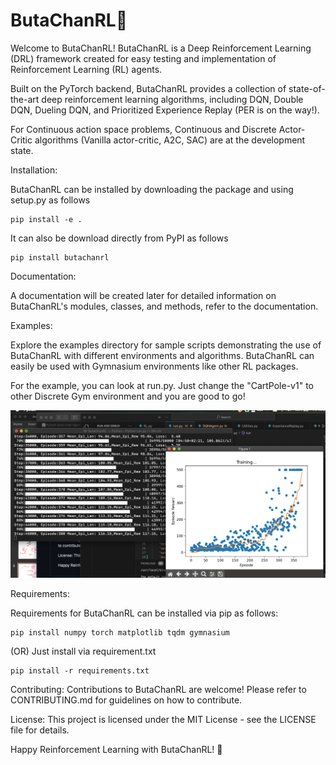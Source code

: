 # ButaChanRL🐷
Welcome to ButaChanRL! ButaChanRL is a Deep Reinforcement Learning (DRL) framework created for easy testing and implementation of Reinforcement Learning (RL) agents.

Built on the PyTorch backend, ButaChanRL provides a collection of state-of-the-art deep reinforcement learning algorithms, including DQN, Double DQN, Dueling DQN, and Prioritized Experience Replay (PER is on the way!).

For Continuous action space problems, Continuous and Discrete Actor-Critic algorithms (Vanilla actor-critic, A2C, SAC) are at the development state.

Installation:

ButaChanRL can be installed by downloading the package and using setup.py as follows

```
pip install -e .
```

It can also be download directly from PyPI as follows
```
pip install butachanrl
```

Documentation:

A documentation will be created later for detailed information on ButaChanRL's modules, classes, and methods, refer to the documentation.

Examples:

Explore the examples directory for sample scripts demonstrating the use of ButaChanRL with different environments and algorithms.
ButaChanRL can easily be used with Gymnasium environments like other RL packages.

For the example, you can look at run.py. Just change the "CartPole-v1" to other Discrete Gym environment and you are good to go!

![alt text](https://github.com/thawtar/ButaChanRL/blob/master/images/training.png)


Requirements:

Requirements for ButaChanRL can be installed via pip as follows:

```
pip install numpy torch matplotlib tqdm gymnasium
```
(OR)
Just install via requirement.txt

```
pip install -r requirements.txt
```
Contributing:
Contributions to ButaChanRL are welcome! Please refer to CONTRIBUTING.md for guidelines on how to contribute.

License:
This project is licensed under the MIT License - see the LICENSE file for details.

Happy Reinforcement Learning with ButaChanRL! 🐷
